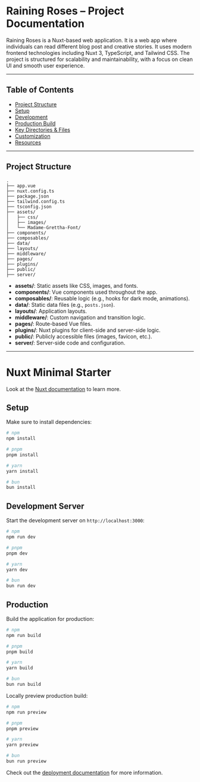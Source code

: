 
# Raining Roses – Project Documentation

Raining Roses is a Nuxt-based web application. It is a web app where individuals can read different blog post and creative stories. It uses modern frontend technologies including Nuxt 3, TypeScript, and Tailwind CSS. The project is structured for scalability and maintainability, with a focus on clean UI and smooth user experience.

---

## Table of Contents

- [Project Structure](#project-structure)
- [Setup](#setup)
- [Development](#development)
- [Production Build](#production-build)
- [Key Directories & Files](#key-directories--files)
- [Customization](#customization)
- [Resources](#resources)

---

## Project Structure

```
.
├── app.vue
├── nuxt.config.ts
├── package.json
├── tailwind.config.ts
├── tsconfig.json
├── assets/
│   ├── css/
│   ├── images/
│   └── Madame-Grettha-Font/
├── components/
├── composables/
├── data/
├── layouts/
├── middleware/
├── pages/
├── plugins/
├── public/
├── server/
```

- **assets/**: Static assets like CSS, images, and fonts.
- **components/**: Vue components used throughout the app.
- **composables/**: Reusable logic (e.g., hooks for dark mode, animations).
- **data/**: Static data files (e.g., `posts.json`).
- **layouts/**: Application layouts.
- **middleware/**: Custom navigation and transition logic.
- **pages/**: Route-based Vue files.
- **plugins/**: Nuxt plugins for client-side and server-side logic.
- **public/**: Publicly accessible files (images, favicon, etc.).
- **server/**: Server-side code and configuration.

---

# Nuxt Minimal Starter

Look at the [Nuxt documentation](https://nuxt.com/docs/getting-started/introduction) to learn more.

## Setup

Make sure to install dependencies:

```bash
# npm
npm install

# pnpm
pnpm install

# yarn
yarn install

# bun
bun install
```

## Development Server

Start the development server on `http://localhost:3000`:

```bash
# npm
npm run dev

# pnpm
pnpm dev

# yarn
yarn dev

# bun
bun run dev
```

## Production

Build the application for production:

```bash
# npm
npm run build

# pnpm
pnpm build

# yarn
yarn build

# bun
bun run build
```

Locally preview production build:

```bash
# npm
npm run preview

# pnpm
pnpm preview

# yarn
yarn preview

# bun
bun run preview
```

Check out the [deployment documentation](https://nuxt.com/docs/getting-started/deployment) for more information.
